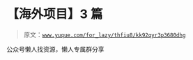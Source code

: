 # 【海外项目】3 篇

> 原文：[`www.yuque.com/for_lazy/thfiu8/kk92qyr3p3680dhg`](https://www.yuque.com/for_lazy/thfiu8/kk92qyr3p3680dhg)

公众号懒人找资源，懒人专属群分享